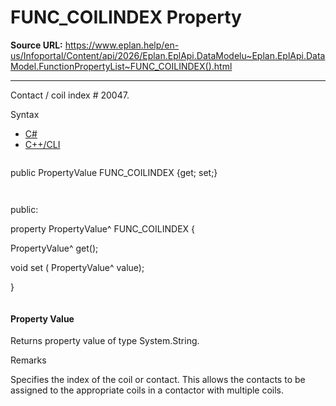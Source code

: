 # FUNC_COILINDEX Property

**Source URL:** https://www.eplan.help/en-us/Infoportal/Content/api/2026/Eplan.EplApi.DataModelu~Eplan.EplApi.DataModel.FunctionPropertyList~FUNC_COILINDEX().html

---

Contact / coil index # 20047.

Syntax

- [C#](#i-syntax-CS)
- [C++/CLI](#i-syntax-CPP2005)

```
```
public PropertyValue FUNC_COILINDEX {get; set;}
```
```

```
```
public:

property PropertyValue^ FUNC_COILINDEX {

   PropertyValue^ get();

   void set (    PropertyValue^ value);

}
```
```

#### Property Value

Returns property value of type System.String.

Remarks

Specifies the index of the coil or contact. This allows the contacts to be assigned to the appropriate coils in a contactor with multiple coils.
